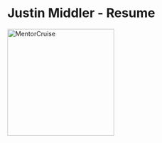 # Justin Middler - Resume

<a href="https://mentorcruise.com/mentor/justinmiddler/"> <img src="https://cdn.mentorcruise.com/img/banner/navy-available-badge.svg" width="240" alt="MentorCruise"> </a>
